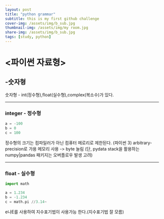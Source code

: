 ```yaml
---
layout: post
title: "python grammar"
subtitle: this is my first github challenge
cover-img: /assets/img/b_sub.jpg
thumbnail-img: /assets/img/my room.jpg
share-img: /assets/img/b_sub.jpg
tags: [study, python]
---
```


# <파이썬 자료형>

## -숫자형

숫자형 - int(정수형),float(실수형),complex(복소수)가 있다.

_________________________________________________________

### integer - 정수형

~~~python
a = -100
b = 0
c = 100
~~~

정수형의 크기는 컴파일러가 아닌 컴퓨터 메로리로 제한된다. (파이썬 3)
arbitrary-precision로 가용 메모리 사용 -> byte 늘림
(단, pydata stack을 활용하는 numpy|pandas 패키지는 오버플로우 발생 고려)

------------------------------------------------------------------------

### float - 실수형

~~~python
import math

a = 1.234
b = -1.234
c = math.pi //3.14~
~~~

e나E를 사용하여 지수표기법이 사용가능 한다.(지수표기법 잘 모름)
